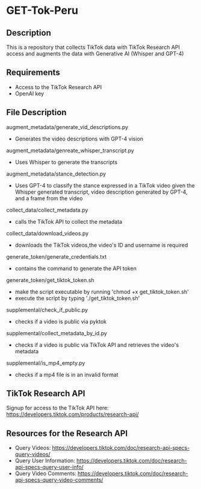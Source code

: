 # GET-Tok-Peru

## Description
This is a repository that collects TikTok data with TikTok Research API access and augments the data with Generative AI (Whisper and GPT-4)


## Requirements
- Access to the TikTok Research API 
- OpenAI key


## File Description

augment_metadata/generate_vid_descriptions.py
- Generates the video descriptions with GPT-4 vision

augment_metadata/genreate_whisper_transcript.py 
- Uses Whisper to generate the transcripts

augment_metadata/stance_detection.py
- Uses GPT-4 to classify the stance expressed in a TikTok video given the Whisper generated transcript, video description generated by GPT-4, and a frame from the video

collect_data/collect_metadata.py
- calls the TikTok API to collect the metadata

collect_data/download_videos.py
- downloads the TikTok videos,the video's ID and username is required


generate_token/generate_credentials.txt
- contains the command to generate the API token


generate_token/get_tiktok_token.sh
- make the script executable by running 'chmod +x get_tiktok_token.sh'
- execute the script by typing './get_tiktok_token.sh'


supplemental/check_if_public.py
- checks if a video is public via pyktok

supplemental/collect_metadata_by_id.py
- checks if a video is public via TikTok API and retrieves the video's metadata

supplemental/is_mp4_empty.py
- checks if a mp4 file is in an invalid format


## TikTok Research API

Signup for access to the TikTok API here: https://developers.tiktok.com/products/research-api/


## Resources for the Research API

- Query Videos: https://developers.tiktok.com/doc/research-api-specs-query-videos/
- Query User Information: https://developers.tiktok.com/doc/research-api-specs-query-user-info/
- Query Video Comments: https://developers.tiktok.com/doc/research-api-specs-query-video-comments/




